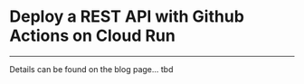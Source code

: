 # Deploy a REST API with Github Actions on Cloud Run

---

Details can be found on the blog page... tbd

